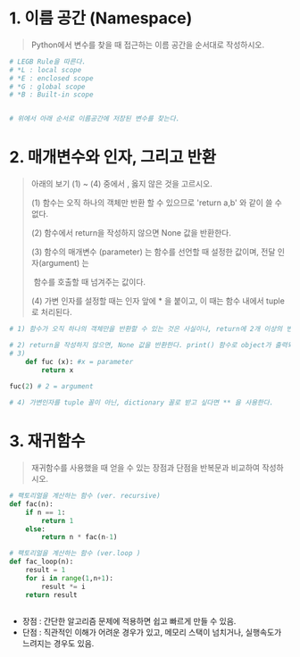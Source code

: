 # 1. 이름 공간 (Namespace)

> Python에서 변수를 찾을 때 접근하는 이름 공간을 순서대로 작성하시오.

```python
# LEGB Rule을 따른다.
# *L : local scope
# *E : enclosed scope
# *G : global scope
# *B : Built-in scope


# 위에서 아래 순서로 이름공간에 저장된 변수를 찾는다.
```



# 2. 매개변수와 인자, 그리고 반환

> 아래의 보기 (1) ~ (4) 중에서 , 옳지 않은 것을 고르시오.
>
> (1) 함수는 오직 하나의 객체만 반환 할 수 있으므로 'return a,b' 와 같이 쓸 수 없다.
>
> (2) 함수에서 return을 작성하지 않으면 None 값을 반환한다.
>
> (3) 함수의 매개변수 (parameter) 는 함수를 선언할 때 설정한 값이며, 전달 인자(argument) 는 
>
> ​	함수를 호출할 때 넘겨주는 값이다.
>
> (4) 가변 인자를 설정할 때는 인자 앞에 * 을 붙이고, 이 때는 함수 내에서 tuple로 처리된다.

```python
# 1) 함수가 오직 하나의 객체만을 반환할 수 있는 것은 사실이나, return에 2개 이상의 변수를 전		달하면, 하나의 tuple 형태로 처리 되어 전달된다. 따라서 (1)은 오답이다.

# 2) return을 작성하지 않으면, None 값을 반환한다. print() 함수로 object가 출력되는것과, 	반환값이 있다는 것은 서로 다르다.
# 3) 
	def fuc (x): #x = parameter
        return x
   
fuc(2) # 2 = argument

# 4) 가변인자를 tuple 꼴이 아닌, dictionary 꼴로 받고 싶다면 ** 을 사용한다.
```



# 3. 재귀함수

> 재귀함수를 사용했을 때 얻을 수 있는 장점과 단점을 반복문과 비교하여 작성하시오.

```python
# 팩토리얼을 계산하는 함수 (ver. recursive)
def fac(n):
    if n == 1:
        return 1
    else:
        return n * fac(n-1)

```

```python
# 팩토리얼을 계산하는 함수 (ver.loop )
def fac_loop(n):
    result = 1
    for i in range(1,n+1):
        result *= i
    return result
        
```

* 장점 : 간단한 알고리즘 문제에 적용하면 쉽고 빠르게 만들 수 있음.
* 단점 : 직관적인 이해가 어려운 경우가 있고, 메모리 스택이 넘치거나, 실행속도가 느려지는 경우도 있음.

